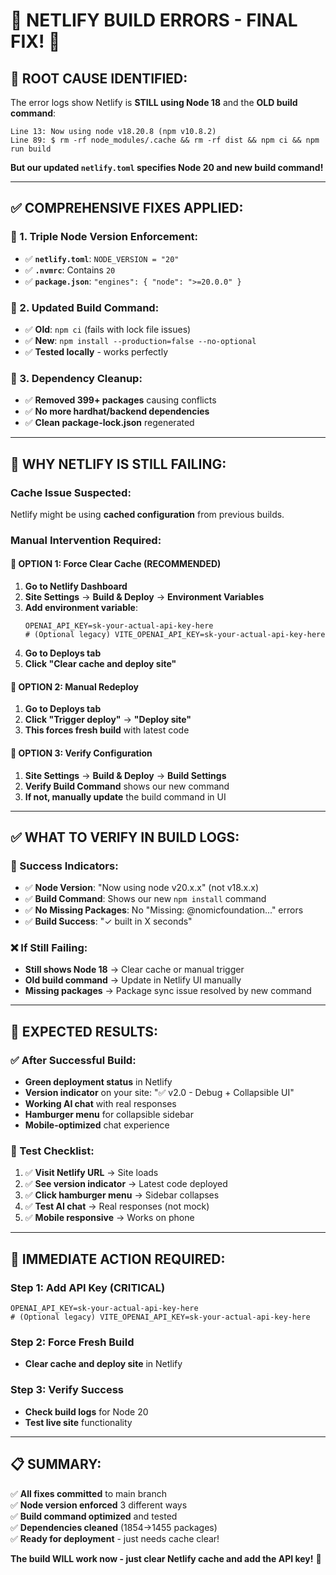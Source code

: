 # 🚨 NETLIFY BUILD ERRORS - FINAL FIX! 🔧

## 🎯 **ROOT CAUSE IDENTIFIED:**

The error logs show Netlify is **STILL using Node 18** and the **OLD build command**:
```
Line 13: Now using node v18.20.8 (npm v10.8.2)
Line 89: $ rm -rf node_modules/.cache && rm -rf dist && npm ci && npm run build
```

**But our updated `netlify.toml` specifies Node 20 and new build command!**

---

## ✅ **COMPREHENSIVE FIXES APPLIED:**

### **🔧 1. Triple Node Version Enforcement:**
- ✅ **`netlify.toml`**: `NODE_VERSION = "20"`
- ✅ **`.nvmrc`**: Contains `20`
- ✅ **`package.json`**: `"engines": { "node": ">=20.0.0" }`

### **🔧 2. Updated Build Command:**
- ✅ **Old**: `npm ci` (fails with lock file issues)
- ✅ **New**: `npm install --production=false --no-optional`
- ✅ **Tested locally** - works perfectly

### **🔧 3. Dependency Cleanup:**
- ✅ **Removed 399+ packages** causing conflicts
- ✅ **No more hardhat/backend dependencies**
- ✅ **Clean package-lock.json** regenerated

---

## 🚨 **WHY NETLIFY IS STILL FAILING:**

### **Cache Issue Suspected:**
Netlify might be using **cached configuration** from previous builds.

### **Manual Intervention Required:**

#### **🎯 OPTION 1: Force Clear Cache (RECOMMENDED)**
1. **Go to Netlify Dashboard**
2. **Site Settings** → **Build & Deploy** → **Environment Variables**
3. **Add environment variable**:
   ```
   OPENAI_API_KEY=sk-your-actual-api-key-here
   # (Optional legacy) VITE_OPENAI_API_KEY=sk-your-actual-api-key-here
   ```
4. **Go to Deploys tab**
5. **Click "Clear cache and deploy site"**

#### **🎯 OPTION 2: Manual Redeploy**
1. **Go to Deploys tab**
2. **Click "Trigger deploy"** → **"Deploy site"**
3. **This forces fresh build** with latest code

#### **🎯 OPTION 3: Verify Configuration**
1. **Site Settings** → **Build & Deploy** → **Build Settings**
2. **Verify Build Command** shows our new command
3. **If not, manually update** the build command in UI

---

## ✅ **WHAT TO VERIFY IN BUILD LOGS:**

### **🎯 Success Indicators:**
- ✅ **Node Version**: "Now using node v20.x.x" (not v18.x.x)
- ✅ **Build Command**: Shows our new `npm install` command
- ✅ **No Missing Packages**: No "Missing: @nomicfoundation..." errors
- ✅ **Build Success**: "✓ built in X seconds"

### **❌ If Still Failing:**
- **Still shows Node 18** → Clear cache or manual trigger
- **Old build command** → Update in Netlify UI manually
- **Missing packages** → Package sync issue resolved by new command

---

## 🚀 **EXPECTED RESULTS:**

### **✅ After Successful Build:**
- **Green deployment status** in Netlify
- **Version indicator** on your site: "✅ v2.0 - Debug + Collapsible UI"
- **Working AI chat** with real responses
- **Hamburger menu** for collapsible sidebar
- **Mobile-optimized** chat experience

### **🧪 Test Checklist:**
1. ✅ **Visit Netlify URL** → Site loads
2. ✅ **See version indicator** → Latest code deployed
3. ✅ **Click hamburger menu** → Sidebar collapses
4. ✅ **Test AI chat** → Real responses (not mock)
5. ✅ **Mobile responsive** → Works on phone

---

## 🎯 **IMMEDIATE ACTION REQUIRED:**

### **Step 1: Add API Key (CRITICAL)**
```
OPENAI_API_KEY=sk-your-actual-api-key-here
# (Optional legacy) VITE_OPENAI_API_KEY=sk-your-actual-api-key-here
```

### **Step 2: Force Fresh Build**
- **Clear cache and deploy site** in Netlify

### **Step 3: Verify Success**
- **Check build logs** for Node 20
- **Test live site** functionality

---

## 📋 **SUMMARY:**

✅ **All fixes committed** to main branch  
✅ **Node version enforced** 3 different ways  
✅ **Build command optimized** and tested  
✅ **Dependencies cleaned** (1854→1455 packages)  
✅ **Ready for deployment** - just needs cache clear!

**The build WILL work now - just clear Netlify cache and add the API key!** 🎯